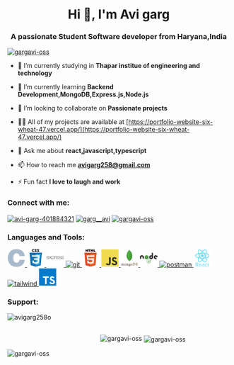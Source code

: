 <h1 align="center">Hi 👋, I'm Avi garg</h1>
<h3 align="center">A passionate Student Software developer from Haryana,India</h3>

<p align="left"> <a href="https://github.com/ryo-ma/github-profile-trophy"><img src="https://github-profile-trophy.vercel.app/?username=gargavi-oss" alt="gargavi-oss" /></a> </p>

- 🔭 I’m currently studying in **Thapar institue of engineering and technology**

- 🌱 I’m currently learning **Backend Development,MongoDB,Express.js,Node.js**

- 👯 I’m looking to collaborate on **Passionate projects**

- 👨‍💻 All of my projects are available at [https://portfolio-website-six-wheat-47.vercel.app/](https://portfolio-website-six-wheat-47.vercel.app/)

- 💬 Ask me about **react,javascript,typescript**

- 📫 How to reach me **avigarg258@gmail.com**

- ⚡ Fun fact **I love to laugh and work**

<h3 align="left">Connect with me:</h3>
<p align="left">
<a href="https://linkedin.com/in/avi-garg-401884321" target="blank"><img align="center" src="https://raw.githubusercontent.com/rahuldkjain/github-profile-readme-generator/master/src/images/icons/Social/linked-in-alt.svg" alt="avi-garg-401884321" height="30" width="40" /></a>
<a href="https://instagram.com/garg__avi" target="blank"><img align="center" src="https://raw.githubusercontent.com/rahuldkjain/github-profile-readme-generator/master/src/images/icons/Social/instagram.svg" alt="garg__avi" height="30" width="40" /></a>
<a href="https://www.leetcode.com/gargavi-oss" target="blank"><img align="center" src="https://raw.githubusercontent.com/rahuldkjain/github-profile-readme-generator/master/src/images/icons/Social/leet-code.svg" alt="gargavi-oss" height="30" width="40" /></a>
</p>

<h3 align="left">Languages and Tools:</h3>
<p align="left"> <a href="https://www.cprogramming.com/" target="_blank" rel="noreferrer"> <img src="https://raw.githubusercontent.com/devicons/devicon/master/icons/c/c-original.svg" alt="c" width="40" height="40"/> </a> <a href="https://www.w3schools.com/css/" target="_blank" rel="noreferrer"> <img src="https://raw.githubusercontent.com/devicons/devicon/master/icons/css3/css3-original-wordmark.svg" alt="css3" width="40" height="40"/> </a> <a href="https://expressjs.com" target="_blank" rel="noreferrer"> <img src="https://raw.githubusercontent.com/devicons/devicon/master/icons/express/express-original-wordmark.svg" alt="express" width="40" height="40"/> </a> <a href="https://git-scm.com/" target="_blank" rel="noreferrer"> <img src="https://www.vectorlogo.zone/logos/git-scm/git-scm-icon.svg" alt="git" width="40" height="40"/> </a> <a href="https://www.w3.org/html/" target="_blank" rel="noreferrer"> <img src="https://raw.githubusercontent.com/devicons/devicon/master/icons/html5/html5-original-wordmark.svg" alt="html5" width="40" height="40"/> </a> <a href="https://developer.mozilla.org/en-US/docs/Web/JavaScript" target="_blank" rel="noreferrer"> <img src="https://raw.githubusercontent.com/devicons/devicon/master/icons/javascript/javascript-original.svg" alt="javascript" width="40" height="40"/> </a> <a href="https://www.mongodb.com/" target="_blank" rel="noreferrer"> <img src="https://raw.githubusercontent.com/devicons/devicon/master/icons/mongodb/mongodb-original-wordmark.svg" alt="mongodb" width="40" height="40"/> </a> <a href="https://nodejs.org" target="_blank" rel="noreferrer"> <img src="https://raw.githubusercontent.com/devicons/devicon/master/icons/nodejs/nodejs-original-wordmark.svg" alt="nodejs" width="40" height="40"/> </a> <a href="https://postman.com" target="_blank" rel="noreferrer"> <img src="https://www.vectorlogo.zone/logos/getpostman/getpostman-icon.svg" alt="postman" width="40" height="40"/> </a> <a href="https://reactjs.org/" target="_blank" rel="noreferrer"> <img src="https://raw.githubusercontent.com/devicons/devicon/master/icons/react/react-original-wordmark.svg" alt="react" width="40" height="40"/> </a> <a href="https://tailwindcss.com/" target="_blank" rel="noreferrer"> <img src="https://www.vectorlogo.zone/logos/tailwindcss/tailwindcss-icon.svg" alt="tailwind" width="40" height="40"/> </a> <a href="https://www.typescriptlang.org/" target="_blank" rel="noreferrer"> <img src="https://raw.githubusercontent.com/devicons/devicon/master/icons/typescript/typescript-original.svg" alt="typescript" width="40" height="40"/> </a> </p>

<h3 align="left">Support:</h3>
<p><a href="https://www.buymeacoffee.com/avigarg258o"> <img align="left" src="https://cdn.buymeacoffee.com/buttons/v2/default-yellow.png" height="50" width="210" alt="avigarg258o" /></a></p><br><br>

<p><img align="left" src="https://github-readme-stats.vercel.app/api/top-langs?username=gargavi-oss&show_icons=true&locale=en&layout=compact" alt="gargavi-oss" /></p>

<p>&nbsp;<img align="center" src="https://github-readme-stats.vercel.app/api?username=gargavi-oss&show_icons=true&locale=en" alt="gargavi-oss" /></p>

<p><img align="center" src="https://github-readme-streak-stats.herokuapp.com/?user=gargavi-oss&" alt="gargavi-oss" /></p>

